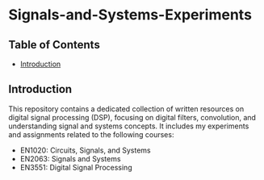 # Signals-and-Systems-Experiments

## Table of Contents
- [Introduction](#introduction)

## Introduction
This repository contains a dedicated collection of written resources on digital signal processing (DSP), focusing on digital filters, convolution, and understanding signal and systems concepts. It includes my experiments and assignments related to the following courses:
- EN1020: Circuits, Signals, and Systems
- EN2063: Signals and Systems
- EN3551: Digital Signal Processing
